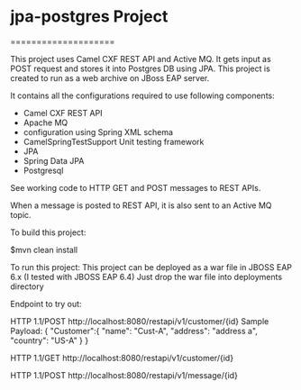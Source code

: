 # jpa-postgres Project
====================

This project uses Camel CXF REST API and Active MQ. It gets input as POST request and stores it into Postgres DB using JPA.
This project is created to run as a web archive on JBoss EAP server.

It contains all the configurations required to use following components:
* Camel CXF REST API
* Apache MQ
* configuration using Spring XML schema
* CamelSpringTestSupport Unit testing framework
* JPA
* Spring Data JPA
* Postgresql



See working code to HTTP GET and POST messages to REST APIs.

When a message is posted to REST API, it is also sent to an Active MQ topic.

To build this project:

$mvn clean install

To run this project:
This project can be deployed as a war file in JBOSS EAP 6.x (I tested with JBOSS EAP 6.4)
Just drop the war file into deployments directory   

Endpoint to try out:

HTTP 1.1/POST http://localhost:8080/restapi/v1/customer/{id}
Sample Payload:
{
"Customer":{
    "name": "Cust-A",
    "address": "address a",
    "country": "US-A"
  }
}


HTTP 1.1/GET http://localhost:8080/restapi/v1/customer/{id}

HTTP 1.1/POST http://localhost:8080/restapi/v1/message/{id}